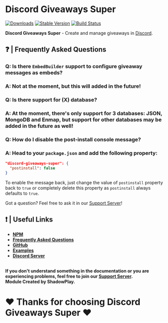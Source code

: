 # Discord Giveaways Super

[![Downloads](https://img.shields.io/npm/dt/discord-giveaways-super?style=for-the-badge)](https://www.npmjs.com/package/discord-giveaways-super)
[![Stable Version](https://img.shields.io/npm/v/discord-giveaways-super?style=for-the-badge)](https://www.npmjs.com/package/discord-giveaways-super)
[![Build Status](https://github.com/shadowplay1/discord-economy-super/workflows/build/badge.svg)](https://www.npmjs.com/package/discord-giveaways-super)

<b>Discord Giveaways Super</b> - Create and manage giveaways in [Discord](https://old.discordjs.dev/).

## ❓ | Frequently Asked Questions

### **Q:** Is there `EmbedBuilder` support to configure giveaway messages as embeds?
### **A:** Not at the moment, but this will added in the future!

### **Q:** Is there support for (X) database?
### **A:** At the moment, there's only support for 3 databases: **JSON**, **MongoDB** and **Enmap**, but support for other databases may be added in the future as well!

### **Q:** How do I disable the post-install console message?
### **A:** Head to your `package.json` and add the following property:
```json
"discord-giveaways-super": {
  "postinstall": false
}
```
To enable the message back, just change the value of `postinstall` property back to `true` or completely delete this property as `postinstall` always defaults to `true`.

Got a question? Feel free to ask it in our [Support Server](https://discord.gg/4pWKq8vUnb)!

## ❗ | Useful Links
<ul>
<li><b><a href = "https://www.npmjs.com/package/discord-giveaways-super">NPM</a></b></li>
<li><b><a href = "https://dgs-docs.js.org/#/docs/main/1.0.5/general/faq">Frequently Asked Questions</a></b></li>
<li><b><a href = "https://github.com/shadowplay1/discord-giveaways-super">GitHub</a></b></li>
<li><b><a href = "https://github.com/shadowplay1/discord-giveaways-super/tree/main/examples">Examples</a></b></li>
<li><b><a href = "https://discord.gg/4pWKq8vUnb">Discord Server</a></b></li>
</ul>
<br>
<b>If you don't understand something in the documentation or you are experiencing problems, feel free to join our <a href = "https://discord.gg/4pWKq8vUnb">Support Server</a>.</b>
<br>
<b>Module Created by ShadowPlay.</b>

# ❤️ Thanks for choosing Discord Giveaways Super ❤️
